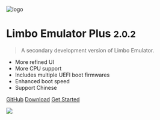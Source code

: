 <!-- _coverpage.md -->

![logo](/favicon.ico)

# Limbo Emulator Plus <small>2.0.2</small>

> A secondary development version of Limbo Emulator.

- More refined UI
- More CPU support
- Includes multiple UEFI boot firmwares
- Enhanced boot speed
- Support Chinese

[GitHub](https://github.com/Poempoat/LimboEmulatorPlus)
[Download](#downloads)
[Get Started](#docsify)

![](bg.png)